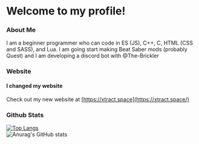 # Welcome to my profile!
### About Me
I am a beginner programmer who can code in ES (JS), C++, C, HTML (CSS and SASS), and Lua. I am going start making Beat Saber mods (probably Quest) and I am developing a discord bot with @The-Brickler
### Website
#### I changed my website
Check out my new website at [https://xtract.space](https://xtract.space/)
### Github Stats
[![Top Langs](https://github-readme-stats.vercel.app/api/top-langs/?username=AnyMinorDeerPanda&theme=radical&layout=compact)](https://github.com/anuraghazra/github-readme-stats)
<br />
![Anurag's GitHub stats](https://github-readme-stats.vercel.app/api?username=AnyMinorDeerPanda&show_icons=true&theme=radical&include_all_commits=true)



